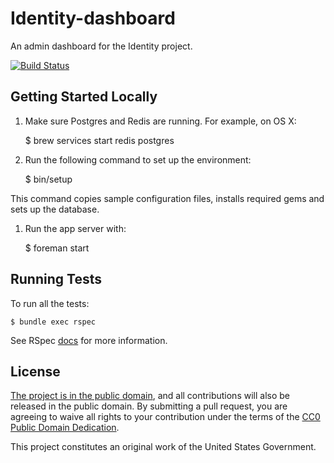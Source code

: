 # Identity-dashboard

An admin dashboard for the Identity project.

[![Build Status](https://travis-ci.org/18F/identity-dashboard.svg?branch=master)](https://travis-ci.org/18F/identity-dashboard)

## Getting Started Locally

1. Make sure Postgres and Redis are running.  For example, on OS X:

    $ brew services start redis postgres

1. Run the following command to set up the environment:

    $ bin/setup

This command copies sample configuration files, installs required gems
and sets up the database.

1. Run the app server with:

    $ foreman start

## Running Tests

To run all the tests:

    $ bundle exec rspec

See RSpec [docs](https://relishapp.com/rspec/rspec-core/docs/command-line) for
more information.

## License

[The project is in the public domain](LICENSE.md), and all contributions will also be released in the public domain. By submitting a pull request, you are agreeing to waive all rights to your contribution under the terms of the [CC0 Public Domain Dedication](http://creativecommons.org/publicdomain/zero/1.0/).

This project constitutes an original work of the United States Government.
